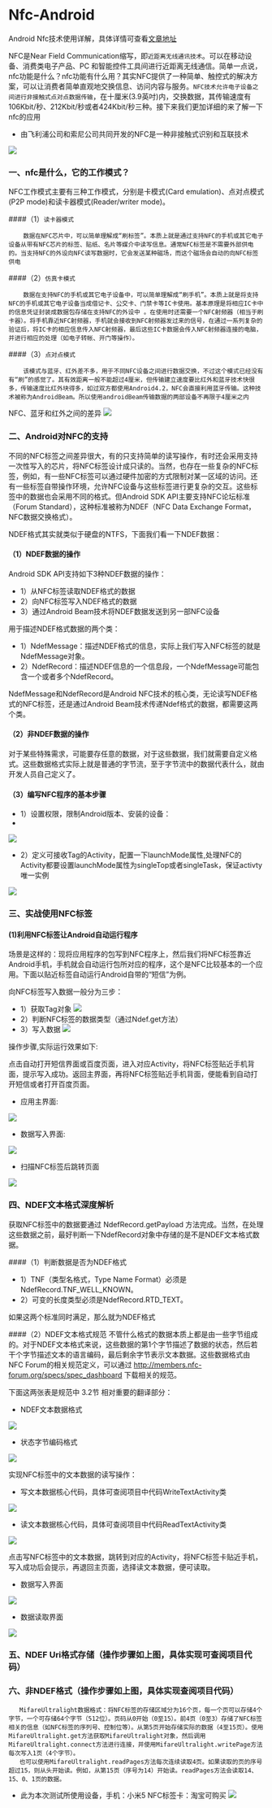 
# Nfc-Android
Android Nfc技术使用详解，具体详情可查看[文章地址](http://www.jianshu.com/p/e89cc9bba8a6)

NFC是Near Field Communication缩写，即`近距离无线通讯技术`。可以在移动设备、消费类电子产品、PC 和智能控件工具间进行近距离无线通信。简单一点说，nfc功能是什么？nfc功能有什么用？其实NFC提供了一种简单、触控式的解决方案，可以让消费者简单直观地交换信息、访问内容与服务。`NFC技术允许电子设备之间进行非接触式点对点数据传输`，在十厘米(3.9英吋)内，交换数据，其传输速度有106Kbit/秒、212Kbit/秒或者424Kbit/秒三种。接下来我们更加详细的来了解一下nfc的应用



* 由飞利浦公司和索尼公司共同开发的NFC是一种非接触式识别和互联技术
                                 
 ![](http://upload-images.jianshu.io/upload_images/5443336-d3a5aa356f50cd57.png?imageMogr2/auto-orient/strip%7CimageView2/2/w/1240)

### 一、nfc是什么，它的工作模式？
NFC工作模式主要有三种工作模式，分别是卡模式(Card emulation)、点对点模式(P2P mode)和读卡器模式(Reader/writer mode)。
    
####（1）`读卡器模式`

        数据在NFC芯片中，可以简单理解成“刷标签”。本质上就是通过支持NFC的手机或其它电子设备从带有NFC芯片的标签、贴纸、名片等媒介中读写信息。通常NFC标签是不需要外部供电的。当支持NFC的外设向NFC读写数据时，它会发送某种磁场，而这个磁场会自动的向NFC标签供电
####（2）`仿真卡模式`

        数据在支持NFC的手机或其它电子设备中，可以简单理解成“刷手机”。本质上就是将支持NFC的手机或其它电子设备当成借记卡、公交卡、门禁卡等IC卡使用。基本原理是将相应IC卡中的信息凭证封装成数据包存储在支持NFC的外设中 。在使用时还需要一个NFC射频器（相当于刷卡器）。将手机靠近NFC射频器，手机就会接收到NFC射频器发过来的信号，在通过一系列复杂的验证后，将IC卡的相应信息传入NFC射频器，最后这些IC卡数据会传入NFC射频器连接的电脑，并进行相应的处理（如电子转帐、开门等操作）。

####（3）`点对点模式`

        该模式与蓝牙、红外差不多，用于不同NFC设备之间进行数据交换，不过这个模式已经没有有“刷”的感觉了。其有效距离一般不能超过4厘米，但传输建立速度要比红外和蓝牙技术快很多，传输速度比红外块得多，如过双方都使用Android4.2，NFC会直接利用蓝牙传输。这种技术被称为AndroidBeam。所以使用androidBeam传输数据的两部设备不再限于4厘米之内

  NFC、蓝牙和红外之间的差异
![](http://upload-images.jianshu.io/upload_images/5443336-a02d3bde35fa7d5d.png?imageMogr2/auto-orient/strip%7CimageView2/2/w/1240)

### 二、Android对NFC的支持
不同的NFC标签之间差异很大，有的只支持简单的读写操作，有时还会采用支持一次性写入的芯片，将NFC标签设计成只读的。当然，也存在一些复杂的NFC标签，例如，有一些NFC标签可以通过硬件加密的方式限制对某一区域的访问。还有一些标签自带操作环境，允许NFC设备与这些标签进行更复杂的交互。这些标签中的数据也会采用不同的格式。但Android SDK API主要支持NFC论坛标准（Forum Standard），这种标准被称为NDEF（NFC Data Exchange Format，NFC数据交换格式）。

NDEF格式其实就类似于硬盘的NTFS，下面我们看一下NDEF数据：

#### （1）NDEF数据的操作
Android SDK API支持如下3种NDEF数据的操作：

* 1）从NFC标签读取NDEF格式的数据
* 2）向NFC标签写入NDEF格式的数据
* 3）通过Android Beam技术将NDEF数据发送到另一部NFC设备

用于描述NDEF格式数据的两个类：

* 1）NdefMessage：描述NDEF格式的信息，实际上我们写入NFC标签的就是NdefMessage对象。
* 2）NdefRecord：描述NDEF信息的一个信息段，一个NdefMessage可能包含一个或者多个NdefRecord。

NdefMessage和NdefRecord是Android NFC技术的核心类，无论读写NDEF格式的NFC标签，还是通过Android Beam技术传递Ndef格式的数据，都需要这两个类。

#### （2）非NDEF数据的操作
对于某些特殊需求，可能要存任意的数据，对于这些数据，我们就需要自定义格式。这些数据格式实际上就是普通的字节流，至于字节流中的数据代表什么，就由开发人员自己定义了。

#### （3）编写NFC程序的基本步骤
* 1）设置权限，限制Android版本、安装的设备：
* 
![](http://upload-images.jianshu.io/upload_images/5443336-02ea26579ecb2e80.png?imageMogr2/auto-orient/strip%7CimageView2/2/w/1240)

* 2）定义可接收Tag的Activity，配置一下launchMode属性,处理NFC的Activity都要设置launchMode属性为singleTop或者singleTask，保证activty唯一实例

 ![](http://upload-images.jianshu.io/upload_images/5443336-6d589d8e59e8083d.png?imageMogr2/auto-orient/strip%7CimageView2/2/w/1240)

### 三、实战使用NFC标签
#### (1)利用NFC标签让Android自动运行程序
场景是这样的：现将应用程序的包写到NFC程序上，然后我们将NFC标签靠近Android手机，手机就会自动运行包所对应的程序，这个是NFC比较基本的一个应用。下面以贴近标签自动运行Android自带的“短信”为例。

向NFC标签写入数据一般分为三步：

* 1）获取Tag对象
 ![](http://upload-images.jianshu.io/upload_images/5443336-13ca866b33394118.png?imageMogr2/auto-orient/strip%7CimageView2/2/w/1240)
* 2）判断NFC标签的数据类型（通过Ndef.get方法）
* 3）写入数据
  ![](http://upload-images.jianshu.io/upload_images/5443336-06b126d1bf203a48.png?imageMogr2/auto-orient/strip%7CimageView2/2/w/1240)

操作步骤,实际运行效果如下:

点击自动打开短信界面或百度页面，进入对应Activity，将NFC标签贴近手机背面，提示写入成功。返回主界面，再将NFC标签贴近手机背面，便能看到自动打开短信或者打开百度页面。

* 应用主界面:

 ![](http://upload-images.jianshu.io/upload_images/5443336-6e799fa3a8598b77.png?imageMogr2/auto-orient/strip%7CimageView2/2/w/1240)

* 数据写入界面:

 ![](http://upload-images.jianshu.io/upload_images/5443336-5b65998645199bc6.png?imageMogr2/auto-orient/strip%7CimageView2/2/w/1240)

* 扫描NFC标签后跳转页面

 ![](http://upload-images.jianshu.io/upload_images/5443336-ac73588141ca844a.png?imageMogr2/auto-orient/strip%7CimageView2/2/w/1240)

### 四、NDEF文本格式深度解析

获取NFC标签中的数据要通过 NdefRecord.getPayload 方法完成。当然，在处理这些数据之前，最好判断一下NdefRecord对象中存储的是不是NDEF文本格式数据。

####（1）判断数据是否为NDEF格式
* 1）TNF（类型名格式，Type Name Format）必须是NdefRecord.TNF_WELL_KNOWN。
* 2）可变的长度类型必须是NdefRecord.RTD_TEXT。

如果这两个标准同时满足，那么就为NDEF格式

####（2）NDEF文本格式规范
不管什么格式的数据本质上都是由一些字节组成的。对于NDEF文本格式来说，这些数据的第1个字节描述了数据的状态，然后若干个字节描述文本的语言编码，最后剩余字节表示文本数据。这些数据格式由NFC Forum的相关规范定义，可以通过 http://members.nfc-forum.org/specs/spec_dashboard 下载相关的规范。

 下面这两张表是规范中 3.2节 相对重要的翻译部分：
 
 * NDEF文本数据格式
 
 ![](http://upload-images.jianshu.io/upload_images/5443336-4ca1bae404f85a49.png?imageMogr2/auto-orient/strip%7CimageView2/2/w/1240)

* 状态字节编码格式

 ![](http://upload-images.jianshu.io/upload_images/5443336-8507380e27ef4496.png?imageMogr2/auto-orient/strip%7CimageView2/2/w/1240)

实现NFC标签中的文本数据的读写操作：

* 写文本数据核心代码，具体可查阅项目中代码WriteTextActivity类

 ![](http://upload-images.jianshu.io/upload_images/5443336-24f1eaf321c6bfbe.png?imageMogr2/auto-orient/strip%7CimageView2/2/w/1240)

* 读文本数据核心代码，具体可查阅项目中代码ReadTextActivity类

 ![](http://upload-images.jianshu.io/upload_images/5443336-bc192aaa34e5d5af.png?imageMogr2/auto-orient/strip%7CimageView2/2/w/1240)

点击写NFC标签中的文本数据，跳转到对应的Activity，将NFC标签卡贴近手机，写入成功后会提示，再退回主页面，选择读文本数据，便可读取。

* 数据写入界面

 ![](http://upload-images.jianshu.io/upload_images/5443336-caffd6bf63a3cae2.png?imageMogr2/auto-orient/strip%7CimageView2/2/w/1240)

* 数据读取界面

 ![](http://upload-images.jianshu.io/upload_images/5443336-d1e503f2dda83c40.png?imageMogr2/auto-orient/strip%7CimageView2/2/w/1240)

### 五、NDEF Uri格式存储（操作步骤如上图，具体实现可查阅项目代码）

### 六、非NDEF格式（操作步骤如上图，具体实现查阅项目代码）

       MifareUltralight数据格式：将NFC标签的存储区域分为16个页，每一个页可以存储4个字节，一个可存储64个字节（512位）。页码从0开始（0至15）。前4页（0至3）存储了NFC标签相关的信息（如NFC标签的序列号、控制位等）。从第5页开始存储实际的数据（4至15页）。使用MifareUltralight.get方法获取MifareUltralight对象，然后调用MifareUltralight.connect方法进行连接，并使用MifareUltralight.writePage方法每次写入1页（4个字节）。
       也可以使用MifareUltralight.readPages方法每次连续读取4页。如果读取的页的序号超过15，则从头开始读。例如，从第15页（序号为14）开始读。readPages方法会读取14、15、0、1页的数据。


* 此为本次测试所使用设备，手机：小米5  NFC标签卡：淘宝可购买
 ![](http://upload-images.jianshu.io/upload_images/5443336-35393841d4ae6d61.png?imageMogr2/auto-orient/strip%7CimageView2/2/w/1240)
